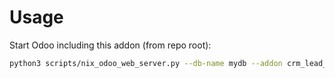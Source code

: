 # Usage

Start Odoo including this addon (from repo root):

```bash
python3 scripts/nix_odoo_web_server.py --db-name mydb --addon crm_lead_code
```
